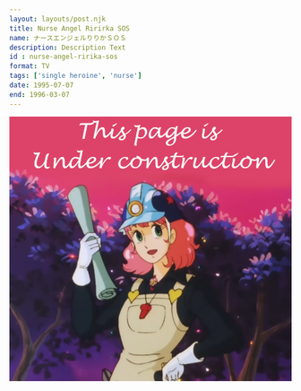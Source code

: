 ```yaml
---
layout: layouts/post.njk
title: Nurse Angel Ririrka SOS
name: ナースエンジェルりりかＳＯＳ
description: Description Text
id : nurse-angel-ririka-sos
format: TV
tags: ['single heroine', 'nurse']
date: 1995-07-07
end: 1996-03-07
---
```


<img class="construction" src="/media/assets/construction.jpg">